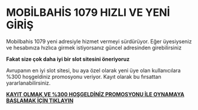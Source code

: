 # MOBİLBAHİS 1079 HIZLI VE YENİ GİRİŞ

Mobilbahis 1079 yeni adresiyle hizmet vermeyi sürdürüyor. Eğer üyesiyseniz ve hesabınıza hızlıca girmek istiyorsanız güncel adresinden girebilirsiniz

**Fakat size çok daha iyi bir slot sitesini öneriyoruz**

Avrupanın en iyi slot sitesi, bu aya özel olarak yeni üye olan kullanıcılara %300 hoşgeldiniz promosyonu veriyor. Kayıt olarak bu fırsattan yararlanabilirsiniz.

[**KAYIT OLMAK VE %300 HOŞGELDİNİZ PROMOSYONU İLE OYNAMAYA BAŞLAMAK İÇİN TIKLAYIN**](https://cutt.ly/leWAY7fi)
